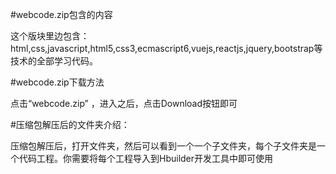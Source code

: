 #webcode.zip包含的内容  

这个版块里边包含：html,css,javascript,html5,css3,ecmascript6,vuejs,reactjs,jquery,bootstrap等技术的全部学习代码。 

#webcode.zip下载方法

点击“webcode.zip” ，进入之后，点击Download按钮即可

#压缩包解压后的文件夹介绍：  

压缩包解压后，打开文件夹，然后可以看到一个一个子文件夹，每个子文件夹是一个代码工程。你需要将每个工程导入到Hbuilder开发工具中即可使用
